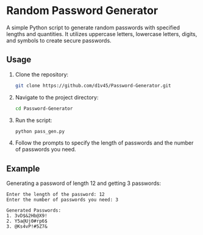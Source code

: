 # Random Password Generator

A simple Python script to generate random passwords with specified lengths and quantities. It utilizes uppercase letters, lowercase letters, digits, and symbols to create secure passwords.

## Usage

1. Clone the repository:
   ```bash
   git clone https://github.com/d1v45/Password-Generator.git
   ```

2. Navigate to the project directory:
   ```bash
   cd Password-Generator
   ```

3. Run the script:
   ```python
   python pass_gen.py
   ```

4. Follow the prompts to specify the length of passwords and the number of passwords you need.

## Example

Generating a password of length 12 and getting 3 passwords:
```
Enter the length of the password: 12
Enter the number of passwords you need: 3

Generated Passwords:
1. 3vD$&2Hb@X9!
2. Y5a@Uj0#rp6$
3. @Ks4vP!#5Z7&
